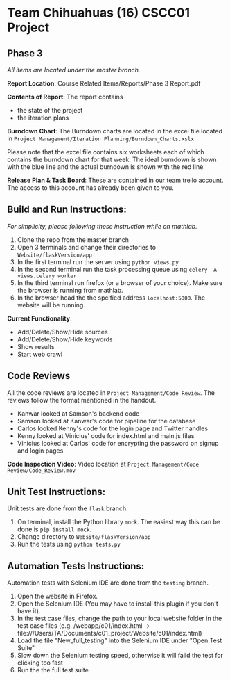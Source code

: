Team Chihuahuas (16) CSCC01 Project
===================================

Phase 3
-------
_All items are located under the master branch._

**Report Location**: Course Related Items/Reports/Phase 3 Report.pdf

**Contents of Report**: The report contains 

- the state of the project
- the iteration plans

**Burndown Chart**: The Burndown charts are located in the excel file located in `Project Management/Iteration Planning/Burndown_Charts.xslx`

Please note that the excel file contains six worksheets each of which contains the burndown chart for that week. The ideal burndown is shown with the blue line and the actual burndown is shown with the red line.

**Release Plan & Task Board**: These are contained in our team trello account. The access to this account has already been given to you.

Build and Run Instructions:
---------------------------
_For simplicity, please following these instruction while on mathlab._

1. Clone the repo from the master branch
2. Open 3 terminals and change their directories to `Website/flaskVersion/app`
3. In the first terminal run the server using `python views.py`
4. In the second terminal run the task processing queue using `celery -A views.celery worker`
5. In the third terminal run firefox (or a browser of your choice). Make sure the browser is running from mathlab.
6. In the browser head the the spcified address `localhost:5000`. The website will be running.

**Current Functionality**:
  
- Add/Delete/Show/Hide sources
- Add/Delete/Show/Hide keywords
- Show results
- Start web crawl

Code Reviews
-----------------------
All the code reviews are located in `Project Management/Code Review`. The reviews follow the format mentioned in the handout.
- Kanwar looked at Samson's backend code
- Samson looked at Kanwar's code for pipeline for the database
- Carlos looked Kenny's code for the login page and Twitter handles
- Kenny looked at Vinicius' code for index.html and main.js files
- Vinicius looked at Carlos' code for encrypting the password on signup and login pages

**Code Inspection Video**: Video location at `Project Management/Code Review/Code_Review.mov`

Unit Test Instructions:
-----------------------
Unit tests are done from the `flask` branch.

1. On terminal, install the Python library `mock`. The easiest way this can be done is `pip install mock`.
2. Change directory to `Website/flaskVersion/app`
3. Run the tests using `python tests.py`

Automation Tests Instructions:
------------------------------
Automation tests with Selenium IDE are done from the `testing` branch.

1. Open the website in Firefox.
2. Open the Selenium IDE (You may have to install this plugin if you don't have it).
3. In the test case files, change the path to your local website folder in the test case files (e.g. <td>/webapp/c01/index.html</td> -> <td>file:///Users/TA/Documents/c01_project/Website/c01/index.html</td>)
4. Load the file "New_full_testing" into the Selenium IDE under "Open Test Suite"
5. Slow down the Selenium testing speed, otherwise it will faild the test for clicking too fast
6. Run the the full test suite
